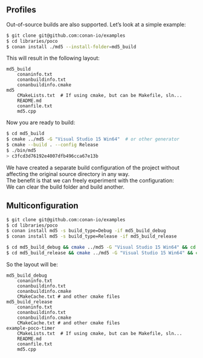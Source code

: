 ## Profiles

Out-of-source builds are also supported. Let’s look at a simple example:

```bash
$ git clone git@github.com:conan-io/examples
$ cd libraries/poco
$ conan install ./md5 --install-folder=md5_build
```
This will result in the following layout:

```
md5_build
    conaninfo.txt
    conanbuildinfo.txt
    conanbuildinfo.cmake
md5
    CMakeLists.txt  # If using cmake, but can be Makefile, sln...
    README.md
    conanfile.txt
    md5.cpp
```

Now you are ready to build:
```bash
$ cd md5_build
$ cmake ../md5 -G "Visual Studio 15 Win64"  # or other generator
$ cmake --build . --config Release
$ ./bin/md5
> c3fcd3d76192e4007dfb496cca67e13b
```

We have created a separate build configuration of the project without affecting the original source directory in any way. \
The benefit is that we can freely experiment with the configuration: \
We can clear the build folder and build another. 

## Multiconfiguration
```bash
$ git clone git@github.com:conan-io/examples
$ cd libraries/poco
$ conan install md5 -s build_type=Debug -if md5_build_debug
$ conan install md5 -s build_type=Release -if md5_build_release

$ cd md5_build_debug && cmake ../md5 -G "Visual Studio 15 Win64" && cd ../..
$ cd md5_build_release && cmake ../md5 -G "Visual Studio 15 Win64" && cd ../..
```

So the layout will be:
```
md5_build_debug
    conaninfo.txt
    conanbuildinfo.txt
    conanbuildinfo.cmake
    CMakeCache.txt # and other cmake files
md5_build_release
    conaninfo.txt
    conanbuildinfo.txt
    conanbuildinfo.cmake
    CMakeCache.txt # and other cmake files
example-poco-timer
    CMakeLists.txt  # If using cmake, but can be Makefile, sln...
    README.md
    conanfile.txt
    md5.cpp
```

